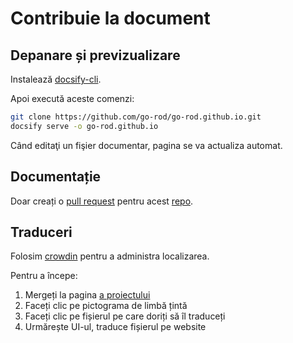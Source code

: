 # Contribuie la document

## Depanare și previzualizare

Instalează [docsify-cli](https://docsify.js.org/#/quickstart).

Apoi execută aceste comenzi:

```bash
git clone https://github.com/go-rod/go-rod.github.io.git
docsify serve -o go-rod.github.io
```

Când editaţi un fişier documentar, pagina se va actualiza automat.

## Documentație

Doar creați o [pull request](https://docs.github.com/en/github/collaborating-with-issues-and-pull-requests/about-pull-requests) pentru acest [repo](https://github.com/go-rod/go-rod.github.io.git).

## Traduceri

Folosim [crowdin](https://crowdin.com/) pentru a administra localizarea.

Pentru a începe:

1. Mergeți la pagina [a proiectului](https://crowdin.com/project/go-rod)
2. Faceți clic pe pictograma de limbă țintă
3. Faceți clic pe fișierul pe care doriți să îl traduceți
4. Urmărește UI-ul, traduce fișierul pe website
